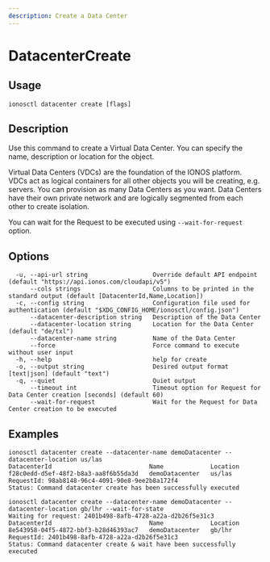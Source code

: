 ```yaml
---
description: Create a Data Center
---
```


# DatacenterCreate

## Usage

```text
ionosctl datacenter create [flags]
```

## Description

Use this command to create a Virtual Data Center. You can specify the name, description or location for the object.

Virtual Data Centers (VDCs) are the foundation of the IONOS platform. VDCs act as logical containers for all other objects you will be creating, e.g. servers. You can provision as many Data Centers as you want. Data Centers have their own private network and are logically segmented from each other to create isolation.

You can wait for the Request to be executed using `--wait-for-request` option.

## Options

```text
  -u, --api-url string                  Override default API endpoint (default "https://api.ionos.com/cloudapi/v5")
      --cols strings                    Columns to be printed in the standard output (default [DatacenterId,Name,Location])
  -c, --config string                   Configuration file used for authentication (default "$XDG_CONFIG_HOME/ionosctl/config.json")
      --datacenter-description string   Description of the Data Center
      --datacenter-location string      Location for the Data Center (default "de/txl")
      --datacenter-name string          Name of the Data Center
      --force                           Force command to execute without user input
  -h, --help                            help for create
  -o, --output string                   Desired output format [text|json] (default "text")
  -q, --quiet                           Quiet output
      --timeout int                     Timeout option for Request for Data Center creation [seconds] (default 60)
      --wait-for-request                Wait for the Request for Data Center creation to be executed
```

## Examples

```text
ionosctl datacenter create --datacenter-name demoDatacenter --datacenter-location us/las
DatacenterId                           Name             Location
f28c0edd-d5ef-48f2-b8a3-aa8f6b55da3d   demoDatacenter   us/las
RequestId: 98ab8148-96c4-4091-90e8-9ee2b8a172f4
Status: Command datacenter create has been successfully executed

ionosctl datacenter create --datacenter-name demoDatacenter --datacenter-location gb/lhr --wait-for-state 
Waiting for request: 2401b498-8afb-4728-a22a-d2b26f5e31c3
DatacenterId                           Name             Location
8e543958-04f5-4872-bbf3-b28d46393ac7   demoDatacenter   gb/lhr
RequestId: 2401b498-8afb-4728-a22a-d2b26f5e31c3
Status: Command datacenter create & wait have been successfully executed
```

